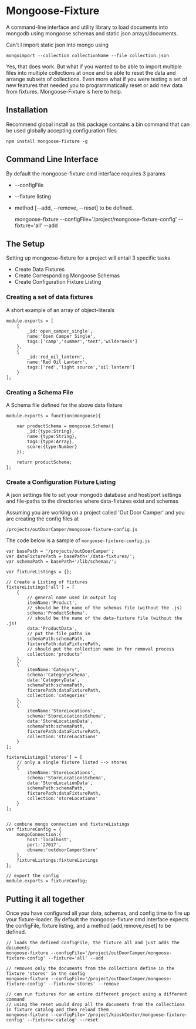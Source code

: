 # Mongoose-Fixture

A command-line interface and utility library to load documents into mongodb using mongoose schemas and static json arrays/documents.

Can't I import static json into mongo using 

    mongoimport --collection collectionName --file collection.json

Yes, that does work.  But what if you wanted to be able to import multiple files into multiple collections at once and be able to reset the data and arrange subsets of collections.  Even more what if you were testing a set of new features that needed you to programmatically reset or add new data from fixtures.  Mongoose-Fixture is here to help.

## Installation

Recommend global install as this package contains a bin command that can be used globally accepting configuration files

    npm install mongoose-fixture -g

## Command Line Interface

By default the mongoose-fixture cmd interface requires 3 params

* --configFile
* --fixture listing
* method [--add, --remove, --reset] to be defined.

    mongoose-fixture --configFile='/project/mongoose-fixture-config' --fixture='all' --add


## The Setup

Setting up mongoose-fixture for a project will entail 3 specific tasks

* Create Data Fixtures
* Create Corresponding Mongoose Schemas
* Create Configuration Fixture Listing


### Creating a set of data fixtures

A short example of an array of object-literals

    module.exports = [
        {
            _id:'open_camper_single', 
            name:'Open Camper Single', 
            tags:['camp','summer','tent','wilderness']
        },
        {
            _id:'red_oil_lantern',
            name:'Red Oil Lantern', 
            tags:['red','light source','oil lantern']
        }
    ];


### Creating a Schema File

A Schema file defined for the above data fixture

    module.exports = function(mongoose){
        
        var productSchema = mongoose.Schema({
            _id:{type:String},
            name:{type:String},
            tags:{type:Array},
            score:{type:Number}
        });

        return productSchema;
    };



### Create a Configuration Fixture Listing 

A json settings file to set your mongodb database and host/port settings and file-paths to the directories where data-fixtures exist and schemas

Assuming you are working on a project called 'Out Door Camper' and you are creating the config files at

    /projects/outDoorCamper/mongoose-fixture-config.js

The code below is a sample of ```mongoose-fixture-config.js```

    var basePath = '/projects/outDoorCamper';
    var dataFixturePath = basePath+'/data-fixtures/';
    var schemaPath = basePath+'/lib/schemas/';

    var fixtureListings = {};
    
    // Create a Listing of fixtures 
    fixtureListings['all'] = [
        {
            // general name used in output log
            itemName:'Product', 
            // should be the name of the schemas file (without the .js)
            schema:'ProductSchema', 
            // should be the name of the data-fixture file (without the .js)
            data:'ProductData',
            // put the file paths in
            schemaPath:schemaPath, 
            fixturePath:dataFixturePath,
            // should put the collection name in for removal process
            collection:'products'
        },
        {
            itemName:'Category', 
            schema:'CategorySchema', 
            data:'CategoryData',
            schemaPath:schemaPath, 
            fixturePath:dataFixturePath,
            collection:'categories'
        },
        {
            itemName:'StoreLocations',
            schema:'StoreLocationsSchema',
            data:'StoreLocationData', 
            schemaPath:schemaPath, 
            fixturePath:dataFixturePath, 
            collection:'storeLocations'
        }
    ];

    fixtureListings['stores'] = [
        // only a single fixture listed --> stores
        {
            itemName:'StoreLocations',
            schema:'StoreLocationsSchema',
            data:'StoreLocationData', 
            schemaPath:schemaPath, 
            fixturePath:dataFixturePath, 
            collection:'storeLocations'
        }
    ];


    // combine mongo connection and fixtureListings
    var fixtureConfig = {
        mongoConnection:{
            host:'localhost',
            port:'27017',
            dbname:'outdoorCamperStore'
        },
        fixtureListings:fixtureListings
    };

    // export the config
    module.exports = fixtureConfig;



## Putting it all together

Once you have configured all your data, schemas, and config time to fire up your fixture-loader.  By default the mongoose-fixture cmd interface expects the configFile, fixture listing, and a method [add,remove,reset] to be defined.

    // loads the defined configFile, the fixture all and just adds the documents
    mongoose-fixture --configFile='/project/outDoorCamper/mongoose-fixture-config' --fixture='all' --add

    // removes only the documents from the collections define in the fixture 'stores' in the config
    mongoose-fixture --configFile='/project/outDoorCamper/mongoose-fixture-config' --fixture='stores' --remove 

    // can run fixtures for an entire different project using a different command
    // using the reset would drop all the documents from the collections in fixture catalog and then reload them
    mongoose-fixture --configFile='/project/kioskCenter/mongoose-fixture-config' --fixture='catalog' --reset
